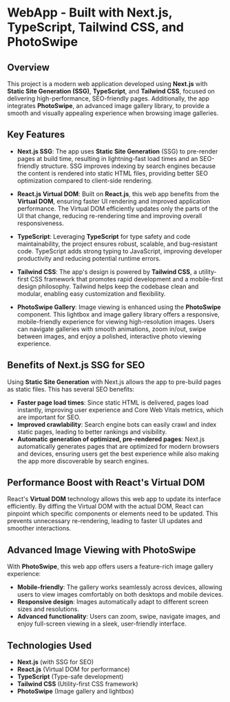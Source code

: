 # WebApp - Built with Next.js, TypeScript, Tailwind CSS, and PhotoSwipe

## Overview

This project is a modern web application developed using **Next.js** with **Static Site Generation (SSG)**, **TypeScript**, and **Tailwind CSS**, focused on delivering high-performance, SEO-friendly pages. Additionally, the app integrates **PhotoSwipe**, an advanced image gallery library, to provide a smooth and visually appealing experience when browsing image galleries.

## Key Features

- **Next.js SSG**: The app uses **Static Site Generation** (SSG) to pre-render pages at build time, resulting in lightning-fast load times and an SEO-friendly structure. SSG improves indexing by search engines because the content is rendered into static HTML files, providing better SEO optimization compared to client-side rendering.

- **React.js Virtual DOM**: Built on **React.js**, this web app benefits from the **Virtual DOM**, ensuring faster UI rendering and improved application performance. The Virtual DOM efficiently updates only the parts of the UI that change, reducing re-rendering time and improving overall responsiveness.

- **TypeScript**: Leveraging **TypeScript** for type safety and code maintainability, the project ensures robust, scalable, and bug-resistant code. TypeScript adds strong typing to JavaScript, improving developer productivity and reducing potential runtime errors.

- **Tailwind CSS**: The app's design is powered by **Tailwind CSS**, a utility-first CSS framework that promotes rapid development and a mobile-first design philosophy. Tailwind helps keep the codebase clean and modular, enabling easy customization and flexibility.

- **PhotoSwipe Gallery**: Image viewing is enhanced using the **PhotoSwipe** component. This lightbox and image gallery library offers a responsive, mobile-friendly experience for viewing high-resolution images. Users can navigate galleries with smooth animations, zoom in/out, swipe between images, and enjoy a polished, interactive photo viewing experience.

## Benefits of Next.js SSG for SEO

Using **Static Site Generation** with Next.js allows the app to pre-build pages as static files. This has several SEO benefits:
- **Faster page load times**: Since static HTML is delivered, pages load instantly, improving user experience and Core Web Vitals metrics, which are important for SEO.
- **Improved crawlability**: Search engine bots can easily crawl and index static pages, leading to better rankings and visibility.
- **Automatic generation of optimized, pre-rendered pages**: Next.js automatically generates pages that are optimized for modern browsers and devices, ensuring users get the best experience while also making the app more discoverable by search engines.

## Performance Boost with React's Virtual DOM

React's **Virtual DOM** technology allows this web app to update its interface efficiently. By diffing the Virtual DOM with the actual DOM, React can pinpoint which specific components or elements need to be updated. This prevents unnecessary re-rendering, leading to faster UI updates and smoother interactions.

## Advanced Image Viewing with PhotoSwipe

With **PhotoSwipe**, this web app offers users a feature-rich image gallery experience:
- **Mobile-friendly**: The gallery works seamlessly across devices, allowing users to view images comfortably on both desktops and mobile devices.
- **Responsive design**: Images automatically adapt to different screen sizes and resolutions.
- **Advanced functionality**: Users can zoom, swipe, navigate images, and enjoy full-screen viewing in a sleek, user-friendly interface.

## Technologies Used

- **Next.js** (with SSG for SEO)
- **React.js** (Virtual DOM for performance)
- **TypeScript** (Type-safe development)
- **Tailwind CSS** (Utility-first CSS framework)
- **PhotoSwipe** (Image gallery and lightbox)
